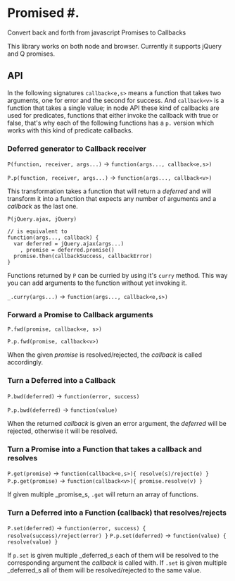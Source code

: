 # Promised #.

Convert back and forth from javascript Promises to Callbacks

This library works on both node and browser.
Currently it supports jQuery and Q promises.

[jQuery]: [http://api.jquery.com/category/deferred-object]
[Q]: [http://documentup.com/kriskowal/q/]

## API ##

In the following signatures `callback<e,s>` means a function that
takes two arguments, one for error and the second for success. And
`callback<v>` is a function that takes a single value; in node
API these kind of callbacks are used for predicates, functions that
either invoke the callback with true or false, that's why each of
the following functions has a `p.` version which works with this
kind of predicate callbacks.

### Deferred generator to Callback receiver ###

`P(function, receiver, args...)` -> `function(args..., callback<e,s>)`

`P.p(function, receiver, args...)` -> `function(args..., callback<v>)`

This transformation takes a function that will return a _deferred_ and
will transform it into a function that expects any number of arguments
and a _callback_ as the last one.

```
P(jQuery.ajax, jQuery)

// is equivalent to
function(args..., callback) {
  var deferred = jQuery.ajax(args...)
    , promise = deferred.promise()
  promise.then(callbackSuccess, callbackError)
}
```

Functions returned by `P` can be curried by using it's `curry` method.
This way you can add arguments to the function without yet invoking it.

`_.curry(args...)` -> `function(args..., callback<e,s>)`

### Forward a Promise to Callback arguments ###

`P.fwd(promise, callback<e, s>)`

`P.p.fwd(promise, callback<v>)`

When the given _promise_ is resolved/rejected, the _callback_ is called
accordingly.


### Turn a Deferred into a Callback ###

`P.bwd(deferred)` -> `function(error, success)`

`P.p.bwd(deferred)` -> `function(value)`

When the returned _callback_ is given an error argument, the
_deferred_ will be rejected, otherwise it will be resolved.

### Turn a Promise into a Function that takes a callback and resolves ###

`P.get(promise)` -> `function(callback<e,s>){ resolve(s)/reject(e) }`
`P.p.get(promise)` -> `function(callback<v>){ promise.resolve(v) }`

If given multiple _promise_s, `.get` will return an array of functions.

### Turn a Deferred into a Function (callback) that resolves/rejects ###

`P.set(deferred)` -> `function(error, success) { resolve(success)/reject(error) }`
`P.p.set(deferred)` -> `function(value) { resolve(value) }`

If `p.set` is given multiple _deferred_s each of them will be resolved
to the corresponding argument the _callback_ is called with.
If `.set` is given multiple _deferred_s all of them will be
resolved/rejected to the same value.


